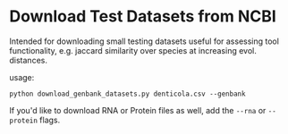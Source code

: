 # Download Test Datasets from NCBI

Intended for downloading small testing datasets useful for assessing tool functionality, e.g. jaccard similarity over species at increasing evol. distances. 


usage:

`python download_genbank_datasets.py denticola.csv --genbank`


If you'd like to download RNA or Protein files as well, add the `--rna` or `--protein` flags.
